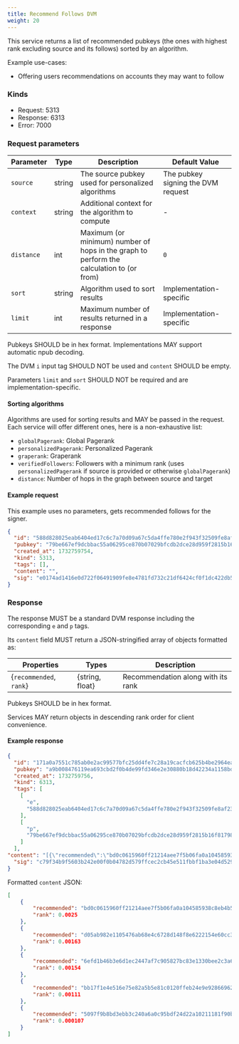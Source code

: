 ```yaml
---
title: Recommend Follows DVM
weight: 20
---
```


This service returns a list of recommended pubkeys (the ones with highest rank excluding source and its follows) sorted by an algorithm.

Example use-cases:
 - Offering users recommendations on accounts they may want to follow

### Kinds

 - Request: 5313
 - Response: 6313
 - Error: 7000

### Request parameters

| Parameter | Type | Description | Default Value |
|-----|-----|-----|-----|
| `source` | string | The source pubkey used for personalized algorithms | The pubkey signing the DVM request |
| `context` | string | Additional context for the algorithm to compute | - |
| `distance` | int | Maximum (or minimum) number of hops in the graph to perform the calculation to (or from)  | `0` |
| `sort` | string | Algorithm used to sort results | Implementation-specific |
| `limit` | int | Maximum number of results returned in a response | Implementation-specific |

Pubkeys SHOULD be in hex format. Implementations MAY support automatic npub decoding.

The DVM `i` input tag SHOULD NOT be used and `content` SHOULD be empty.

Parameters `limit` and `sort` SHOULD NOT be required and are implementation-specific.

#### Sorting algorithms

Algorithms are used for sorting results and MAY be passed in the request. Each service will offer different ones, here is a non-exhaustive list:

 - `globalPagerank`: Global Pagerank
 - `personalizedPagerank`: Personalized Pagerank
 - `graperank`: Graperank
 - `verifiedFollowers`: Followers with a minimum rank (uses `personalizedPagerank` if source is provided or otherwise `globalPagerank`)
 - `distance`: Number of hops in the graph between source and target

#### Example request

This example uses no parameters, gets recommended follows for the signer.

```json
{
  "id": "588d828025eab6404ed17c6c7a70d09a67c5da4ffe780e2f943f32509fe8af23",
  "pubkey": "79be667ef9dcbbac55a06295ce870b07029bfcdb2dce28d959f2815b16f81798",
  "created_at": 1732759754,
  "kind": 5313,
  "tags": [],
  "content": "",
  "sig": "e0174ad1416e0d722f06491909fe8e4781fd732c21df6424cf0f1dc422db53ba525d544a29927297f63543796750ed7abf5e3c10c0e40e72b8c916b9a751c078"
}
```

### Response

The response MUST be a standard DVM response including the corresponding `e` and `p` tags. 

Its `content` field MUST return a JSON-stringified array of objects formatted as:

| Properties | Types | Description |
|-----|-----|-----|
| {`recommended`, `rank`} | {string, float} | Recommendation along with its rank |

Pubkeys SHOULD be in hex format.

Services MAY return objects in descending rank order for client convenience.

#### Example response

```json
{
  "id": "171a0a7551c785ab0e2ac99577bfc25dd4fe7c28a19cacfcb625b4be2964ea4a",
  "pubkey": "a9b008476119ea693cbd2f0b4de99fd346e2e30880b18d42234a1158bd323783",
  "created_at": 1732759756,
  "kind": 6313,
  "tags": [
    [
      "e",
      "588d828025eab6404ed17c6c7a70d09a67c5da4ffe780e2f943f32509fe8af23"
    ],
    [
      "p",
      "79be667ef9dcbbac55a06295ce870b07029bfcdb2dce28d959f2815b16f81798"
    ]
  ],
"content": "[{\"recommended\":\"bd0c0615960ff21214aee7f5b06fa0a104585938c8eb4b5cd4e2b109041fdf62\",\"rank\":0.0025},{\"recommended\":\"d05ab982e1105476ab68e4c6728d148f8e6222154e60cc359ef6b8599c820bea\",\"rank\":0.00163},{\"recommended\":\"6efd1b46b3e6d1ec2447af7c905827bc83e1330bee2c3a6a5b8e0769734785e2\",\"rank\":0.00154},{\"recommended\":\"bb17f1e4e516e75e82a5b5e81c0120ffeb24e9e92866962440b9888ae82e42a1\",\"rank\":0.00111},{\"recommended\":\"5097f9b8bd3ebb3c240a6a0c95bdf24d22a10211181f90ba29c41c31c889ba0a\",\"rank\":0.000107}]",
  "sig": "c79f34b9f5603b242e00f0b04782d579ffcec2cb45e511fbbf1ba3e04d5297f7eb7a071433b0a14300fbd766feaf5e8e1f6fbd216ae1cce1cb400f987fc2d0d2"
}
```

Formatted `content` JSON:

```json
[
	{
		"recommended": "bd0c0615960ff21214aee7f5b06fa0a104585938c8eb4b5cd4e2b109041fdf62",
		"rank": 0.0025
	},
	{
		"recommended": "d05ab982e1105476ab68e4c6728d148f8e6222154e60cc359ef6b8599c820bea",
		"rank": 0.00163
	},
	{
		"recommended": "6efd1b46b3e6d1ec2447af7c905827bc83e1330bee2c3a6a5b8e0769734785e2",
		"rank": 0.00154
	},
	{
		"recommended": "bb17f1e4e516e75e82a5b5e81c0120ffeb24e9e92866962440b9888ae82e42a1",
		"rank": 0.00111
	},
	{
		"recommended": "5097f9b8bd3ebb3c240a6a0c95bdf24d22a10211181f90ba29c41c31c889ba0a",
		"rank": 0.000107
	}
]
```